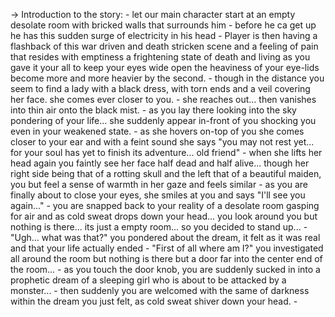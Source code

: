 -> Introduction to the story:
	- let our main character start at an empty desolate room with bricked walls that surrounds him
	- before he ca get up he has this sudden surge of electricity in his head
	- Player is then having a flashback of this war driven and death stricken scene and a feeling of pain that resides with emptiness a frightening state of death and living as you gave it your all to keep your eyes wide open the heaviness of your eye-lids become more and more heavier by the second.
	- though in the distance you seem to find a lady with a black dress, with torn ends and a veil covering her face. she comes ever closer to you.
	- she reaches out... then vanishes into thin air onto the black mist.
	- as you lay there looking into the sky pondering of your life... she suddenly appear in-front of you shocking you even in your weakened state.
	- as she hovers on-top of you she comes closer to your ear and with a feint sound she says "you may not rest yet... for your soul has yet to finish its adventure... old friend"
	- when she lifts her head again you faintly see her face half dead and half alive... though her right side being that of a rotting skull and the left that of a beautiful maiden, you but feel a sense of warmth in her gaze and feels similar
	- as you are finally about to close your eyes, she smiles at you and says "I'll see you again..."
	- you are snapped back to your reality of a desolate room gasping for air and as cold sweat drops down your head... you look around you but nothing is there... its just a empty room... so you decided to stand up...
	- "Ugh... what was that?" you pondered about the dream, it felt as it was real and that your life actually ended
	- "First of all where am I?" you investigated all around the room but nothing is there but  a door far into the center end of the room...
	- as you touch the door knob, you are suddenly sucked in into a prophetic dream of a sleeping girl who is about to be attacked by a monster...
	- then suddenly you are welcomed with the same of darkness within the dream you just felt, as cold sweat shiver down your head.
	- 